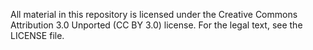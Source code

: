 All material in this repository is licensed under the Creative Commons
Attribution 3.0 Unported (CC BY 3.0) license.  For the legal text, see
the LICENSE file.
